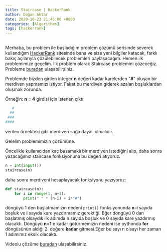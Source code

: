 ```yaml
---
title: Staircase | HackerRank
author: Doğan Aktar
date: 2020-10-23 21:46:00 +0800
categories: [Algorithms]
tags: [hackerrank]
---
```


## 

Merhaba, bu problem ile başladığım problem çözümü serisinde severek kullandığım [HackerRank](https://www.hackerrank.com/dashboard) sitesinde bana ve size yeni bilgiler katacak, farklı bakış açılarıyla çözülebilecek problemleri paylaşacağım. Hemen ilk problemimize geçelim. İlk problem olarak Staircase problemini çözeceğiz. Probleme [buradan](https://www.hackerrank.com/challenges/staircase/problem) ulaşabilirsiniz.

Problemde bizden girilen integer **n** değeri kadar karelerden "**#**" oluşan bir merdiven yapmamızı istiyor. Fakat bu merdiven giderek azalan boşluklardan oluşmak zorunda.

Örneğin: **n = 4** girdisi için istenen çıktı:

```python
   #
  ##
 ###
####
```
verilen örnekteki gibi merdiven sağa dayalı olmalıdır.

Gelelim problemimizin çözümüne.

Öncelikle kullanıcıdan kaç basamaklı bir merdiven istediğini alıp, daha sonra yazacağımız staircase fonksiyonuna bu değeri atıyoruz.
```python
n = int(input())
staircase(n)
```
daha sonra merdiveni hesaplayacak fonksiyonu yazıyoruz:

```python
def staircase(n):
    for i in range(1, n+1):
        print(" " * (n-i) + i*"#")
```
döngüyü 1 den başlatmamızın nedeni `print()` fonksiyonunda **n-i** sayıda boşluk ve **i** sayıda kare yazdırmamız gerektiği. Eğer döngüyü 0 dan başlatmış olsaydık ilk adımda n sayıda boşluk ve 0 sayıda kare yazdırmış olacaktı. Döngüyü **n+1** e kadar götürmemizin nedeni ise pythonda **for** döngüsünün aldığı 2. değere **kadar** gitmesi.Eğer bu sayı n olsayı her zaman 1 adımımız eksik olacaktı.

Videolu çözüme [buradan](https://www.youtube.com/watch?v=6a0Fw7q7Amk&t=2s) ulaşabilirsiniz.
